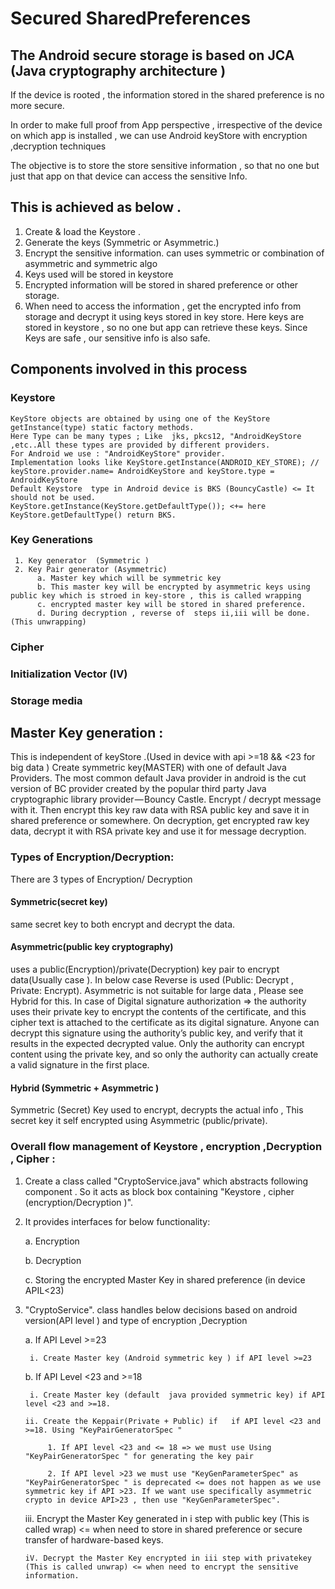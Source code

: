 # Secured SharedPreferences

## The Android secure storage is based on JCA (Java cryptography architecture )

If the device is rooted , the information stored in the shared preference is no more secure.

In order to make full proof from App perspective , irrespective of the device on which app is installed , 
we can use Android keyStore  with encryption ,decryption techniques 

The objective is to store  the store sensitive information , so that no one but just that app on that device can access the sensitive Info.

## This is achieved as below .

1. Create & load  the Keystore .
2. Generate the keys (Symmetric or Asymmetric.)
3. Encrypt the sensitive information.
        can uses symmetric  or combination of asymmetric and symmetric algo
4. Keys used will be stored in keystore
5. Encrypted information will be stored in shared preference or other storage.
6. When need to access the information , get the encrypted info from storage and decrypt it using keys stored in key store.
        Here keys are stored in keystore  , so no one but app can retrieve these keys.
         Since Keys are safe , our sensitive info is also safe.
## Components involved in this process 
### Keystore
    KeyStore objects are obtained by using one of the KeyStore getInstance(type) static factory methods.
    Here Type can be many types ; Like  jks, pkcs12, "AndroidKeyStore ,etc..All these types are provided by different providers.
    For Android we use : "AndroidKeyStore" provider.
    Implementation looks like KeyStore.getInstance(ANDROID_KEY_STORE); // keyStore.provider.name= AndroidKeyStore and keyStore.type = AndroidKeyStore
    Default Keystore  type in Android device is BKS (BouncyCastle) <= It should not be used. 
    KeyStore.getInstance(KeyStore.getDefaultType()); <+= here KeyStore.getDefaultType() return BKS.
### Key Generations
     1. Key generator  (Symmetric )
     2. Key Pair generator (Asymmetric)
          a. Master key which will be symmetric key 
          b. This master key will be encrypted by asymmetric keys using public key which is stroed in key-store , this is called wrapping 
          c. encrypted master key will be stored in shared preference.
          d. During decryption , reverse of  steps ii,iii will be done. (This unwrapping)
### Cipher
### Initialization Vector (IV) 
### Storage media

## Master Key generation :
This is independent of keyStore .(Used in device with api >=18 && <23  for big data )
Create symmetric key(MASTER) with one of default Java Providers.  The most common default Java provider in android is the cut version of BC provider created by the popular third party Java cryptographic library provider — Bouncy Castle.
Encrypt / decrypt message with it. 
Then encrypt this key raw data with RSA public key and save it in shared preference or somewhere.
 On decryption, get encrypted raw key data,  decrypt it with RSA private key and use it for message decryption.
 
### Types of Encryption/Decryption:
 There are 3 types of Encryption/ Decryption

#### Symmetric(secret key)        
same secret key to both encrypt and decrypt the data.
#### Asymmetric(public key cryptography)
uses a public(Encryption)/private(Decryption) key pair to encrypt data(Usually case ). In below case Reverse is used (Public: Decrypt , Private: Encrypt). Asymmetric is not suitable for large data , Please see Hybrid for this.
 In case of Digital signature authorization => the authority uses their private key to encrypt the contents of the certificate, and this cipher text is attached to the certificate as its digital signature. 
Anyone can decrypt this signature using the authority’s public key, and verify that it results in the expected decrypted value. 
Only the authority can encrypt content using the private key, and so only the authority can actually create a valid signature in the first place.
#### Hybrid (Symmetric + Asymmetric ) 
   Symmetric (Secret) Key used to encrypt, decrypts the actual info , This secret key it self encrypted using Asymmetric (public/private).
### Overall flow management of Keystore , encryption ,Decryption , Cipher :
1. Create a class called "CryptoService.java" which abstracts  following component  . So  it acts as block box containing "Keystore , cipher (encryption/Decryption )".
2. It provides interfaces for below functionality:
     
     a. Encryption 
     
     b. Decryption 
     
     c. Storing the encrypted Master Key in shared preference (in device APIL<23)  
3. "CryptoService". class handles below decisions based on android version(API level ) and type of encryption ,Decryption 
    
    a. If API Level >=23
        
        i. Create Master key (Android symmetric key ) if API level >=23
    
    b. If API Level <23 and >=18
        
        i. Create Master key (default  java provided symmetric key) if API level <23 and >=18.
       
       ii. Create the Keppair(Private + Public) if   if API level <23 and >=18. Using "KeyPairGeneratorSpec "
            
            1. If API level <23 and <= 18 => we must use Using "KeyPairGeneratorSpec " for generating the key pair
            
            2. If API level >23 we must use "KeyGenParameterSpec" as "KeyPairGeneratorSpec " is deprecated <= does not happen as we use symmetric key if API >23. If we want use specifically asymmetric crypto in device API>23 , then use "KeyGenParameterSpec".
      
      iii. Encrypt the Master Key generated in i step with public key (This is called wrap)  <= when need to store in shared preference or secure transfer of hardware-based keys.
       
       iV. Decrypt the Master Key encrypted in iii step with privatekey (This is called unwrap) <= when need to encrypt the sensitive information.


